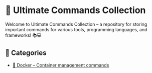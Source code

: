 # 🚀 Ultimate Commands Collection
Welcome to Ultimate Commands Collection – a repository for storing important commands for various tools, programming languages, and frameworks! 📚💻

## 📂 Categories
- [🐳 Docker – Container management commands](/docker-commands.md)
